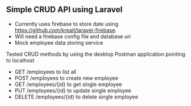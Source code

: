 ## Simple CRUD API using Laravel

- Currently uses firebase to store date using <a href="https://github.com/kreait/laravel-firebase">https://github.com/kreait/laravel-firebase</a>.
- Will need a firebase config file and database uri
- Mock employee data storing service

<p> Tested CRUD methods by using the desktop Postman application pointing to localhost </p>

- GET /employees to list all
- POST /employees to create new employee
- GET /employees/{id} to get single employee
- PUT /employees/{id} to update single employee
- DELETE /employees/{id} to delete single employee


